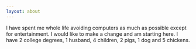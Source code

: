 ```yaml
---
layout: about
---
```

I have spent me whole life avoiding computers as much as possible except for entertainment.  I would like to make a change and am starting here. I have 2 college degrees, 1 husband, 4 children, 2 pigs, 1 dog and 5 chickens.